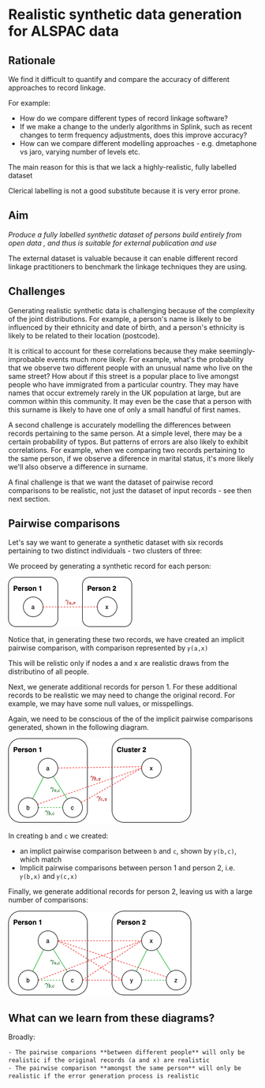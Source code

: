 # Realistic synthetic data generation for ALSPAC data

## Rationale

We find it difficult to quantify and compare the accuracy of different approaches to record linkage.

For example:
- How do we compare different types of record linkage software?
- If we make a change to the underly algorithms in Splink, such as recent changes to term frequency adjustments, does this improve accuracy?
- How can we compare different modelling approaches - e.g. dmetaphone vs jaro, varying number of levels etc.

The main reason for this is that we lack a highly-realistic, fully labelled dataset

Clerical labelling is not a good substitute because it is very error prone.

## Aim

*Produce a fully labelled synthetic dataset of persons build entirely from open data , and thus is suitable for external publication and use*

The external dataset is valuable because it can enable different record linkage practitioners to benchmark the linkage techniques they are using.

## Challenges

Generating realistic synthetic data is challenging because of the complexity of the joint distributions.  For example, a person's name is likely to be influenced by their ethnicity and date of birth, and a person's ethnicity is likely to be related to their location (postcode).

It is critical to account for these correlations because they make seemingly-improbable events much more likely.  For example, what's the probability that we observe two different people with an unusual name who live on the same street?  How about if this street is a popular place to live amongst people who have immigrated from a particular country.  They may have names that occur extremely rarely in the UK population at large, but are common within this community.  It may even be the case that a person with this surname is likely to have one of only a small handful of first names.

A second challenge is accurately modelling the differences between records pertaining to the same person.  At a simple level, there may be a certain probability of typos.  But patterns of errors are also likely to exhibit correlations.  For example, when we comparing two records pertaining to the same person, if we observe a diference in marital status, it's more likely we'll also observe a difference in surname.

A final challenge is that we want the dataset of pairwise record comparisons to be realistic, not just the dataset of input records - see then next section.

## Pairwise comparisons

Let's say we want to generate a synthetic dataset with six records pertaining to two distinct individuals - two clusters of three:

We proceed by generating a synthetic record for each person:

![](diagram_1.drawio.png )


Notice that, in generating these two records, we have created an implicit pairwise comparison, with comparison represented by `𝛾(a,x)`

This will be relistic only if nodes a and x are realistic draws from the distributino of all people.

Next, we generate additional records for person 1.  For these additional records to be realistic we may need to change the original record.  For example, we may have some null values, or misspellings.

Again, we need to be conscious of the of the implicit pairwise comparisons generated, shown in the following diagram.

![](diagram_2.drawio.png )

In creating `b` and `c` we created:

- an implict pairwise comparison between `b` and `c`, shown by `𝛾(b,c)`, which match
- Implicit pairwise comparisons  between person 1 and person 2, i.e. `𝛾(b,x)` and `𝛾(c,x)`

Finally, we generate additional records for person 2, leaving us with a large number of comparisons:

![](clusters.drawio.png )

## What can we learn from these diagrams?

Broadly:

    - The pairwise comparions **between different people** will only be realistic if the original records (a and x) are realistic
    - The pairwise comparison **amongst the same person** will only be realistic if the error generation process is realistic


